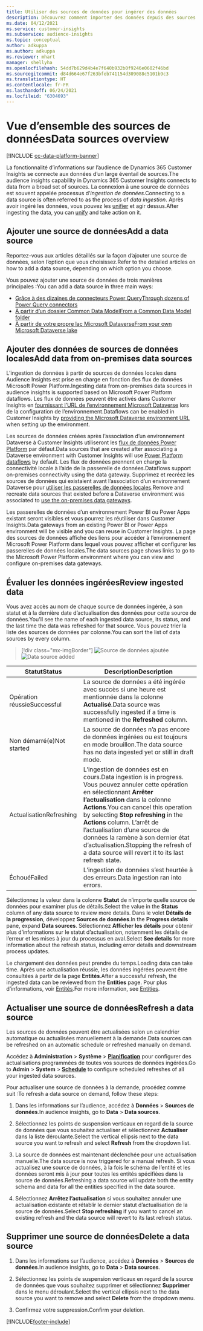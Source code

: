 ```yaml
---
title: Utiliser des sources de données pour ingérer des données
description: Découvrez comment importer des données depuis des sources diverses.
ms.date: 04/12/2021
ms.service: customer-insights
ms.subservice: audience-insights
ms.topic: conceptual
author: adkuppa
ms.author: adkuppa
ms.reviewer: mhart
manager: shellyha
ms.openlocfilehash: 54dd7b629d4b4e7f640b932b0f9246e0602f46bd
ms.sourcegitcommit: d84d664e67f263bfeb741154d309088c5101b9c3
ms.translationtype: HT
ms.contentlocale: fr-FR
ms.lasthandoff: 06/24/2021
ms.locfileid: "6304693"
---
```

# <a name="data-sources-overview"></a><span data-ttu-id="afeb9-103">Vue d’ensemble des sources de données</span><span class="sxs-lookup"><span data-stu-id="afeb9-103">Data sources overview</span></span>

[!INCLUDE [cc-data-platform-banner](../includes/cc-data-platform-banner.md)]

<span data-ttu-id="afeb9-104">La fonctionnalité d’informations sur l’audience de Dynamics 365 Customer Insights se connecte aux données d’un large éventail de sources.</span><span class="sxs-lookup"><span data-stu-id="afeb9-104">The audience insights capability in Dynamics 365 Customer Insights connects to data from a broad set of sources.</span></span> <span data-ttu-id="afeb9-105">La connexion à une source de données est souvent appelée processus d’*ingestion de données*.</span><span class="sxs-lookup"><span data-stu-id="afeb9-105">Connecting to a data source is often referred to as the process of *data ingestion*.</span></span> <span data-ttu-id="afeb9-106">Après avoir ingéré les données, vous pouvez les [unifier](data-unification.md) et agir dessus.</span><span class="sxs-lookup"><span data-stu-id="afeb9-106">After ingesting the data, you can [unify](data-unification.md) and take action on it.</span></span>

## <a name="add-a-data-source"></a><span data-ttu-id="afeb9-107">Ajouter une source de données</span><span class="sxs-lookup"><span data-stu-id="afeb9-107">Add a data source</span></span>

<span data-ttu-id="afeb9-108">Reportez-vous aux articles détaillés sur la façon d’ajouter une source de données, selon l’option que vous choisissez.</span><span class="sxs-lookup"><span data-stu-id="afeb9-108">Refer to the detailed articles on how to add a data source, depending on which option you choose.</span></span>

<span data-ttu-id="afeb9-109">Vous pouvez ajouter une source de données de trois manières principales :</span><span class="sxs-lookup"><span data-stu-id="afeb9-109">You can add a data source in three main ways:</span></span>

- [<span data-ttu-id="afeb9-110">Grâce à des dizaines de connecteurs Power Query</span><span class="sxs-lookup"><span data-stu-id="afeb9-110">Through dozens of Power Query connectors</span></span>](connect-power-query.md)
- [<span data-ttu-id="afeb9-111">À partir d’un dossier Common Data Model</span><span class="sxs-lookup"><span data-stu-id="afeb9-111">From a Common Data Model folder</span></span>](connect-common-data-model.md)
- [<span data-ttu-id="afeb9-112">À partir de votre propre lac Microsoft Dataverse</span><span class="sxs-lookup"><span data-stu-id="afeb9-112">From your own Microsoft Dataverse lake</span></span>](connect-common-data-service-lake.md)

## <a name="add-data-from-on-premises-data-sources"></a><span data-ttu-id="afeb9-113">Ajouter des données de sources de données locales</span><span class="sxs-lookup"><span data-stu-id="afeb9-113">Add data from on-premises data sources</span></span>

<span data-ttu-id="afeb9-114">L’ingestion de données à partir de sources de données locales dans Audience Insights est prise en charge en fonction des flux de données Microsoft Power Platform.</span><span class="sxs-lookup"><span data-stu-id="afeb9-114">Ingesting data from on-premises data sources in audience insights is supported based on Microsoft Power Platform dataflows.</span></span> <span data-ttu-id="afeb9-115">Les flux de données peuvent être activés dans Customer Insights en [fournissant l’URL de l’environnement Microsoft Dataverse](manage-environments.md#create-an-environment-in-an-existing-organization) lors de la configuration de l’environnement.</span><span class="sxs-lookup"><span data-stu-id="afeb9-115">Dataflows can be enabled in Customer Insights by [providing the Microsoft Dataverse environment URL](manage-environments.md#create-an-environment-in-an-existing-organization) when setting up the environment.</span></span>

<span data-ttu-id="afeb9-116">Les sources de données créées après l’association d’un environnement Dataverse à Customer Insights utiliseront les [flux de données Power Platform](/power-query/dataflows/overview-dataflows-across-power-platform-dynamics-365) par défaut.</span><span class="sxs-lookup"><span data-stu-id="afeb9-116">Data sources that are created after associating a Dataverse environment with Customer Insights will use [Power Platform dataflows](/power-query/dataflows/overview-dataflows-across-power-platform-dynamics-365) by default.</span></span> <span data-ttu-id="afeb9-117">Les flux de données prennent en charge la connectivité locale à l’aide de la passerelle de données.</span><span class="sxs-lookup"><span data-stu-id="afeb9-117">Dataflows support on-premises connectivity using the data gateway.</span></span> <span data-ttu-id="afeb9-118">Supprimez et recréez les sources de données qui existaient avant l’association d’un environnement Dataverse pour [utiliser les passerelles de données locales](/data-integration/gateway/service-gateway-app.md).</span><span class="sxs-lookup"><span data-stu-id="afeb9-118">Remove and recreate data sources that existed before a Dataverse environment was associated to [use the on-premises data gateways](/data-integration/gateway/service-gateway-app.md).</span></span>

<span data-ttu-id="afeb9-119">Les passerelles de données d’un environnement Power BI ou Power Apps existant seront visibles et vous pourrez les réutiliser dans Customer Insights.</span><span class="sxs-lookup"><span data-stu-id="afeb9-119">Data gateways from an existing Power BI or Power Apps environment will be visible and you can reuse in Customer Insights.</span></span> <span data-ttu-id="afeb9-120">La page des sources de données affiche des liens pour accéder à l’environnement Microsoft Power Platform dans lequel vous pouvez afficher et configurer les passerelles de données locales.</span><span class="sxs-lookup"><span data-stu-id="afeb9-120">The data sources page shows links to go to the Microsoft Power Platform environment where you can view and configure on-premises data gateways.</span></span>

## <a name="review-ingested-data"></a><span data-ttu-id="afeb9-121">Évaluer les données ingérées</span><span class="sxs-lookup"><span data-stu-id="afeb9-121">Review ingested data</span></span>

<span data-ttu-id="afeb9-122">Vous avez accès au nom de chaque source de données ingérée, à son statut et à la dernière date d’actualisation des données pour cette source de données.</span><span class="sxs-lookup"><span data-stu-id="afeb9-122">You'll see the name of each ingested data source, its status, and the last time the data was refreshed for that source.</span></span> <span data-ttu-id="afeb9-123">Vous pouvez trier la liste des sources de données par colonne.</span><span class="sxs-lookup"><span data-stu-id="afeb9-123">You can sort the list of data sources by every column.</span></span>

> [!div class="mx-imgBorder"]
> <span data-ttu-id="afeb9-124">![Source de données ajoutée](media/configure-data-datasource-added.png "Source de données ajoutée")</span><span class="sxs-lookup"><span data-stu-id="afeb9-124">![Data source added](media/configure-data-datasource-added.png "Data source added")</span></span>

|<span data-ttu-id="afeb9-125">Statut</span><span class="sxs-lookup"><span data-stu-id="afeb9-125">Status</span></span>  |<span data-ttu-id="afeb9-126">Description</span><span class="sxs-lookup"><span data-stu-id="afeb9-126">Description</span></span>  |
|---------|---------|
|<span data-ttu-id="afeb9-127">Opération réussie</span><span class="sxs-lookup"><span data-stu-id="afeb9-127">Successful</span></span>   |<span data-ttu-id="afeb9-128">La source de données a été ingérée avec succès si une heure est mentionnée dans la colonne **Actualisé**.</span><span class="sxs-lookup"><span data-stu-id="afeb9-128">Data source was successfully ingested if a time is mentioned in the **Refreshed** column.</span></span>
|<span data-ttu-id="afeb9-129">Non démarré(e)</span><span class="sxs-lookup"><span data-stu-id="afeb9-129">Not started</span></span>   |<span data-ttu-id="afeb9-130">La source de données n’a pas encore de données ingérées ou est toujours en mode brouillon.</span><span class="sxs-lookup"><span data-stu-id="afeb9-130">The data source has no data ingested yet or still in draft mode.</span></span>         |
|<span data-ttu-id="afeb9-131">Actualisation</span><span class="sxs-lookup"><span data-stu-id="afeb9-131">Refreshing</span></span>    |<span data-ttu-id="afeb9-132">L’ingestion de données est en cours.</span><span class="sxs-lookup"><span data-stu-id="afeb9-132">Data ingestion is in progress.</span></span> <span data-ttu-id="afeb9-133">Vous pouvez annuler cette opération en sélectionnant **Arrêter l’actualisation** dans la colonne **Actions**.</span><span class="sxs-lookup"><span data-stu-id="afeb9-133">You can cancel this operation by selecting **Stop refreshing** in the **Actions** column.</span></span> <span data-ttu-id="afeb9-134">L’arrêt de l’actualisation d’une source de données la ramène à son dernier état d’actualisation.</span><span class="sxs-lookup"><span data-stu-id="afeb9-134">Stopping the refresh of a data source will revert it to its last refresh state.</span></span>       |
|<span data-ttu-id="afeb9-135">Échoué</span><span class="sxs-lookup"><span data-stu-id="afeb9-135">Failed</span></span>     |<span data-ttu-id="afeb9-136">L’ingestion de données s’est heurtée à des erreurs.</span><span class="sxs-lookup"><span data-stu-id="afeb9-136">Data ingestion ran into errors.</span></span>         |

<span data-ttu-id="afeb9-137">Sélectionnez la valeur dans la colonne **Statut** de n’importe quelle source de données pour examiner plus de détails.</span><span class="sxs-lookup"><span data-stu-id="afeb9-137">Select the value in the **Status** column of any data source to review more details.</span></span> <span data-ttu-id="afeb9-138">Dans le volet **Détails de la progression**, développez **Sources de données**.</span><span class="sxs-lookup"><span data-stu-id="afeb9-138">In the **Progress details** pane, expand **Data sources**.</span></span> <span data-ttu-id="afeb9-139">Sélectionnez **Afficher les détails** pour obtenir plus d’informations sur le statut d’actualisation, notamment les détails de l’erreur et les mises à jour du processus en aval.</span><span class="sxs-lookup"><span data-stu-id="afeb9-139">Select **See details** for more information about the refresh status, including error details and downstream process updates.</span></span>

<span data-ttu-id="afeb9-140">Le chargement des données peut prendre du temps.</span><span class="sxs-lookup"><span data-stu-id="afeb9-140">Loading data can take time.</span></span> <span data-ttu-id="afeb9-141">Après une actualisation réussie, les données ingérées peuvent être consultées à partir de la page **Entités**.</span><span class="sxs-lookup"><span data-stu-id="afeb9-141">After a successful refresh, the ingested data can be reviewed from the **Entities** page.</span></span> <span data-ttu-id="afeb9-142">Pour plus d’informations, voir [Entités](entities.md).</span><span class="sxs-lookup"><span data-stu-id="afeb9-142">For more information, see [Entities](entities.md).</span></span>

## <a name="refresh-a-data-source"></a><span data-ttu-id="afeb9-143">Actualiser une source de données</span><span class="sxs-lookup"><span data-stu-id="afeb9-143">Refresh a data source</span></span>

<span data-ttu-id="afeb9-144">Les sources de données peuvent être actualisées selon un calendrier automatique ou actualisées manuellement à la demande.</span><span class="sxs-lookup"><span data-stu-id="afeb9-144">Data sources can be refreshed on an automatic schedule or refreshed manually on demand.</span></span> 

<span data-ttu-id="afeb9-145">Accédez à **Administration** > **Système** > [**Planification**](system.md#schedule-tab) pour configurer des actualisations programmées de toutes vos sources de données ingérées.</span><span class="sxs-lookup"><span data-stu-id="afeb9-145">Go to **Admin** > **System** > [**Schedule**](system.md#schedule-tab) to configure scheduled refreshes of all your ingested data sources.</span></span>

<span data-ttu-id="afeb9-146">Pour actualiser une source de données à la demande, procédez comme suit :</span><span class="sxs-lookup"><span data-stu-id="afeb9-146">To refresh a data source on demand, follow these steps:</span></span>

1. <span data-ttu-id="afeb9-147">Dans les informations sur l’audience, accédez à **Données** > **Sources de données**.</span><span class="sxs-lookup"><span data-stu-id="afeb9-147">In audience insights, go to **Data** > **Data sources**.</span></span>

2. <span data-ttu-id="afeb9-148">Sélectionnez les points de suspension verticaux en regard de la source de données que vous souhaitez actualiser et sélectionnez **Actualiser** dans la liste déroulante.</span><span class="sxs-lookup"><span data-stu-id="afeb9-148">Select the vertical ellipsis next to the data source you want to refresh and select **Refresh** from the dropdown list.</span></span>

3. <span data-ttu-id="afeb9-149">La source de données est maintenant déclenchée pour une actualisation manuelle.</span><span class="sxs-lookup"><span data-stu-id="afeb9-149">The data source is now triggered for a manual refresh.</span></span> <span data-ttu-id="afeb9-150">Si vous actualisez une source de données, à la fois le schéma de l’entité et les données seront mis à jour pour toutes les entités spécifiées dans la source de données.</span><span class="sxs-lookup"><span data-stu-id="afeb9-150">Refreshing a data source will update both the entity schema and data for all the entities specified in the data source.</span></span>

4. <span data-ttu-id="afeb9-151">Sélectionnez **Arrêtez l’actualisation** si vous souhaitez annuler une actualisation existante et rétablir le dernier statut d’actualisation de la source de données.</span><span class="sxs-lookup"><span data-stu-id="afeb9-151">Select **Stop refreshing** if you want to cancel an existing refresh and the data source will revert to its last refresh status.</span></span>

## <a name="delete-a-data-source"></a><span data-ttu-id="afeb9-152">Supprimer une source de données</span><span class="sxs-lookup"><span data-stu-id="afeb9-152">Delete a data source</span></span>

1. <span data-ttu-id="afeb9-153">Dans les informations sur l’audience, accédez à **Données** > **Sources de données**.</span><span class="sxs-lookup"><span data-stu-id="afeb9-153">In audience insights, go to **Data** > **Data sources**.</span></span>

2. <span data-ttu-id="afeb9-154">Sélectionnez les points de suspension verticaux en regard de la source de données que vous souhaitez supprimer et sélectionnez **Supprimer** dans le menu déroulant.</span><span class="sxs-lookup"><span data-stu-id="afeb9-154">Select the vertical ellipsis next to the data source you want to remove and select **Delete** from the dropdown menu.</span></span>

3. <span data-ttu-id="afeb9-155">Confirmez votre suppression.</span><span class="sxs-lookup"><span data-stu-id="afeb9-155">Confirm your deletion.</span></span>


[!INCLUDE[footer-include](../includes/footer-banner.md)]
